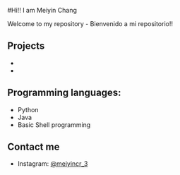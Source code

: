 
#Hi!! I am Meiyin Chang

Welcome to my repository - Bienvenido a mi repositorio!! 

## Projects
* 
* 

## Programming languages:
* Python
* Java
* Basic Shell programming

## Contact me 
* Instagram: [@meiyincr_3](https://www.instagram.com/meiyincr_3/)
